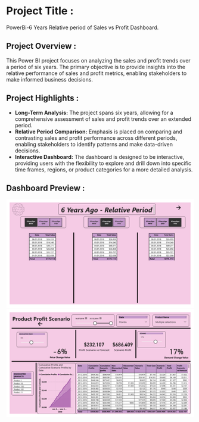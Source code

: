 # Project Title :

PowerBi-6 Years Relative period of Sales vs Profit Dashboard.

## Project Overview :
This Power BI project focuses on analyzing the sales and profit trends over a period of six years. 
The primary objective is to provide insights into the relative performance of sales and profit metrics, enabling stakeholders to make informed business decisions.

## Project Highlights :
- **Long-Term Analysis:** The project spans six years, allowing for a comprehensive assessment of sales and profit trends over an extended period.
- **Relative Period Comparison:** Emphasis is placed on comparing and contrasting sales and profit performance across different periods, enabling stakeholders to identify patterns and make data-driven decisions.
- **Interactive Dashboard:** The dashboard is designed to be interactive, providing users with the flexibility to explore and drill down into specific time frames, regions, or product categories for a more detailed analysis.

## Dashboard Preview :

<img src="Images/Dashboard 1.png">
<img src="Images/Dashboard 2.png">
